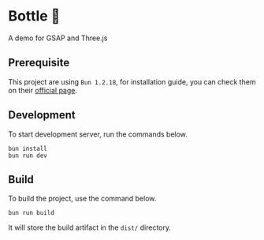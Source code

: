 # Bottle 🍾

A demo for GSAP and Three.js

## Prerequisite

This project are using `Bun 1.2.18`, for installation guide, you can check them on their [official page](https://bun.com/docs/installation).

## Development

To start development server, run the commands below.

```shell
bun install
bun run dev
```

## Build

To build the project, use the command below.

```shell
bun run build
```

It will store the build artifact in the `dist/` directory.
